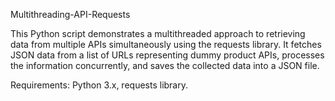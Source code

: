 Multithreading-API-Requests

This Python script demonstrates a multithreaded approach to retrieving data from multiple APIs simultaneously using the requests library. 
It fetches JSON data from a list of URLs representing dummy product APIs, processes the information concurrently, and saves the collected data into a JSON file.

Requirements:  Python 3.x, requests library.

